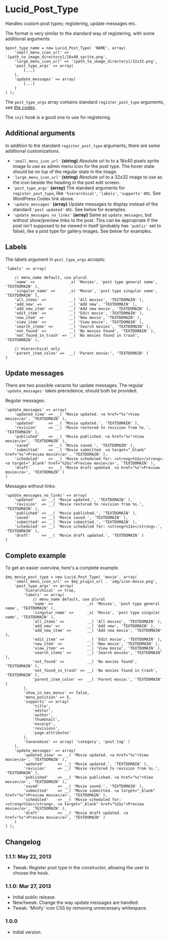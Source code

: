 # Lucid\_Post\_Type

Handles custom post types; registering, update messages etc.

The format is very similar to the standard way of registering, with some additional arguments:

	$post_type_name = new Lucid_Post_Type( 'NAME', array(
		'small_menu_icon_url' => '[path_to_image_directory]/16x40_sprite.png',
		'large_menu_icon_url' => '[path_to_image_directory]/32x32.png',
		'post_type_args' => array(
			[...]
		),
		'update_messages' => array(
			[...]
		)
	) );

The `post_type_args` array contains standard `register_post_type` arguments, see [the codex](http://codex.wordpress.org/Function_Reference/register_post_type#Arguments).

The `init` hook is a good one to use for registering.

## Additional arguments

In addition to the standard `register_post_type` arguments, there are some additional customizations.

* `'small_menu_icon_url'` **(string)** Absolute url to to a 16x40 pixels sprite image to use as admin menu icon for the post type. The hover state should be on top of the regular state in the image.
* `'large_menu_icon_url'` **(string)** Absolute url to a 32x32 image to use as the icon beside the heading in the post edit screen.
* `'post_type_args'` **(array)** The standard arguments for `register_post_type`, like `'hierarchical'`, `'labels'`, `'supports'` etc. See WordPress Codex link above.
* `'update_messages'` **(array)** Update messages to display instead of the standard `'post updated'` etc. See below for examples.
* `'update_messages_no_links'` **(array)** Same as `update_messages`, but without show/preview links to the post. This can be appropriate if the post isn't supposed to be viewed in itself (probably has `'public'` set to false), like a post type for gallery images. See below for examples.

## Labels

The labels argument in `post_type_args` accepts:

	'labels' => array(

		// menu_name default, use plural
		'name' =>               _x( 'Movies', 'post type general name', 'TEXTDOMAIN' ),
		'singular_name' =>      _x( 'Movie', 'post type singular name', 'TEXTDOMAIN' ),
		'all_items' =>          __( 'All movies', 'TEXTDOMAIN' ),
		'add_new' =>            __( 'Add new', 'TEXTDOMAIN' ),
		'add_new_item' =>       __( 'Add new movie', 'TEXTDOMAIN' ),
		'edit_item' =>          __( 'Edit movie', 'TEXTDOMAIN' ),
		'new_item' =>           __( 'New movie', 'TEXTDOMAIN' ),
		'view_item' =>          __( 'View movie', 'TEXTDOMAIN' ),
		'search_items' =>       __( 'Search movies', 'TEXTDOMAIN' ),
		'not_found' =>          __( 'No movies found', 'TEXTDOMAIN' ),
		'not_found_in_trash' => __( 'No movies found in trash', 'TEXTDOMAIN' ),

		// Hierarchical only
		'parent_item_colon' =>  __( 'Parent movie:', 'TEXTDOMAIN' )
	)

## Update messages

There are two possible variants for update messages. The regular `'update_messages'` takes precedence, should both be provided.

Regular messages:

	'update_messages' => array(
		'updated_view' => __( 'Movie updated. <a href="%s">View movie</a>', 'TEXTDOMAIN' ),
		'updated'      => __( 'Movie updated.', 'TEXTDOMAIN' ),
		'revision'     => __( 'Movie restored to revision from %s.', 'TEXTDOMAIN' ),
		'published'    => __( 'Movie published. <a href="%s">View movie</a>', 'TEXTDOMAIN' ),
		'saved'        => __( 'Movie saved.', 'TEXTDOMAIN' ),
		'submitted'    => __( 'Movie submitted. <a target="_blank" href="%s">Preview movie</a>', 'TEXTDOMAIN' ),
		'scheduled'    => __( 'Movie scheduled for: <strong>%1$s</strong>. <a target="_blank" href="%2$s">Preview movie</a>', 'TEXTDOMAIN' ),
		'draft'        => __( 'Movie draft updated. <a href="%s">Preview movie</a>', 'TEXTDOMAIN' )
	)

Messages without links:

	'update_messages_no_links' => array(
		'updated'   => __( 'Movie updated.', 'TEXTDOMAIN' ),
		'revision'  => __( 'Movie restored to revision from %s.', 'TEXTDOMAIN' ),
		'published' => __( 'Movie published.', 'TEXTDOMAIN' ),
		'saved'     => __( 'Movie saved.', 'TEXTDOMAIN' ),
		'submitted' => __( 'Movie submitted.', 'TEXTDOMAIN' ),
		'scheduled' => __( 'Movie scheduled for: <strong>%1$s</strong>.', 'TEXTDOMAIN' ),
		'draft'     => __( 'Movie draft updated.', 'TEXTDOMAIN' )
	)

## Complete example

To get an easier overview, here's a complete example.

	$my_movie_post_type = new Lucid_Post_Type( 'movie', array(
		'small_menu_icon_url' => $my_plugin_url . 'img/icon-movie.png',
		'post_type_args' => array(
			'hierarchical' => true,
			'labels' => array(
				// menu_name default, use plural
				'name' =>               _x( 'Movies', 'post type general name', 'TEXTDOMAIN' ),
				'singular_name' =>      _x( 'Movie', 'post type singular name', 'TEXTDOMAIN' ),
				'all_items' =>          __( 'All movies', 'TEXTDOMAIN' ),
				'add_new' =>            __( 'Add new', 'TEXTDOMAIN' ),
				'add_new_item' =>       __( 'Add new movie', 'TEXTDOMAIN' ),
				'edit_item' =>          __( 'Edit movie', 'TEXTDOMAIN' ),
				'new_item' =>           __( 'New movie', 'TEXTDOMAIN' ),
				'view_item' =>          __( 'View movie', 'TEXTDOMAIN' ),
				'search_items' =>       __( 'Search movies', 'TEXTDOMAIN' ),
				'not_found' =>          __( 'No movies found', 'TEXTDOMAIN' ),
				'not_found_in_trash' => __( 'No movies found in trash', 'TEXTDOMAIN' ),
				'parent_item_colon' =>  __( 'Parent movie:', 'TEXTDOMAIN' )
			),
			'show_in_nav_menus' => false,
			'menu_position' => 5,
			'supports' => array(
				'title',
				'editor',
				'author',
				'thumbnail',
				'excerpt',
				'revisions',
				'page-attributes'
			),
			'taxonomies' => array( 'category', 'post_tag' )
		),
		'update_messages' => array(
			'updated_view' => __( 'Movie updated. <a href="%s">View movie</a>', 'TEXTDOMAIN' ),
			'updated'      => __( 'Movie updated.', 'TEXTDOMAIN' ),
			'revision'     => __( 'Movie restored to revision from %s.', 'TEXTDOMAIN' ),
			'published'    => __( 'Movie published. <a href="%s">View movie</a>', 'TEXTDOMAIN' ),
			'saved'        => __( 'Movie saved.', 'TEXTDOMAIN' ),
			'submitted'    => __( 'Movie submitted. <a target="_blank" href="%s">Preview movie</a>', 'TEXTDOMAIN' ),
			'scheduled'    => __( 'Movie scheduled for: <strong>%1$s</strong>. <a target="_blank" href="%2$s">Preview movie</a>', 'TEXTDOMAIN' ),
			'draft'        => __( 'Movie draft updated. <a href="%s">Preview movie</a>', 'TEXTDOMAIN' )
		)
	) );

## Changelog

### 1.1.1: May 22, 2013

* Tweak: Register post type in the constructor, allowing the user to choose the hook.

### 1.1.0: Mar 27, 2013

* Initial public release.
* New/tweak: Change the way update messages are handled.
* Tweak: 'Minify' icon CSS by removing unnecessary whitespace.

### 1.0.0

* Initial version.
